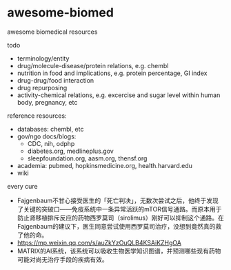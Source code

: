 # awesome-biomed
awesome biomedical resources

todo
- terminology/entity
- drug/molecule-disease/protein relations, e.g. chembl
- nutrition in food and implications, e.g. protein percentage, GI index
- drug-drug/food interaction
- drug repurposing
- activity-chemical relations, e.g. excercise and sugar level within human body, pregnancy, etc

reference resources: 
- databases: chembl, etc
- gov/ngo docs/blogs: 
  - CDC, nih, odphp
  - diabetes.org, medlineplus.gov
  - sleepfoundation.org, aasm.org, thensf.org
- academia: pubmed, hopkinsmedicine.org, health.harvard.edu
- wiki


every cure 
- Fajgenbaum不甘心接受医生的「死亡判决」，无数次尝试之后，他终于发现了关键的突破口——免疫系统中一条异常活跃的mTOR信号通路。而原本用于防止肾移植排斥反应的药物西罗莫司（sirolimus）刚好可以抑制这个通路。在Fajgenbaum的建议下，医生同意尝试使用西罗莫司治疗，没想到竟然真的救了他的命。
- https://mp.weixin.qq.com/s/auZkYzOuQLB4KSAiKZHgOA
- MATRIX的AI系统，该系统可以吸收生物医学知识图谱，并预测哪些现有药物可能对尚无治疗手段的疾病有效。
